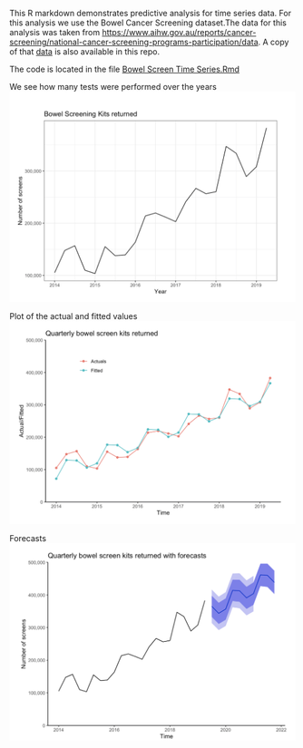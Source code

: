 This R markdown demonstrates predictive analysis for time series data. 
For this analysis we use the Bowel Cancer Screening dataset.The data for this analysis was taken from https://www.aihw.gov.au/reports/cancer-screening/national-cancer-screening-programs-participation/data. 
A copy of that [data](https://github.com/IshK09/bowelscreening/blob/master/bowel%20screening%20data.xlsx) is also available in this repo. 

The code is located in the file [Bowel Screen Time Series.Rmd](https://github.com/IshK09/bowelscreening/blob/master/Bowel%20Screen%20Time%20Series.Rmd)

We see how many tests were performed over the years
![](initial.png)

Plot of the actual and fitted values
![](actualfitted.png)

Forecasts
![](forecast.png)
